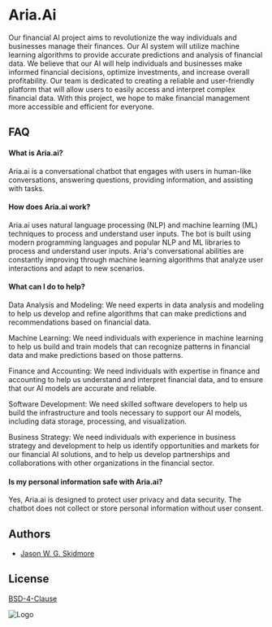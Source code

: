 
# Aria.Ai

Our financial AI project aims to revolutionize the way individuals and businesses manage their finances. Our AI system will utilize machine learning algorithms to provide accurate predictions and analysis of financial data. We believe that our AI will help individuals and businesses make informed financial decisions, optimize investments, and increase overall profitability. Our team is dedicated to creating a reliable and user-friendly platform that will allow users to easily access and interpret complex financial data. With this project, we hope to make financial management more accessible and efficient for everyone.
## FAQ

#### What is Aria.ai?
Aria.ai is a conversational chatbot that engages with users in human-like conversations, answering questions, providing information, and assisting with tasks.



#### How does Aria.ai work?

Aria.ai uses natural language processing (NLP) and machine learning (ML) techniques to process and understand user inputs. The bot is built using modern programming languages and popular NLP and ML libraries to process and understand user inputs. Aria's conversational abilities are constantly improving through machine learning algorithms that analyze user interactions and adapt to new scenarios.


#### What can I do to help?

Data Analysis and Modeling: We need experts in data analysis and modeling to help us develop and refine algorithms that can make predictions and recommendations based on financial data.

Machine Learning: We need individuals with experience in machine learning to help us build and train models that can recognize patterns in financial data and make predictions based on those patterns.

Finance and Accounting: We need individuals with expertise in finance and accounting to help us understand and interpret financial data, and to ensure that our AI models are accurate and reliable.

Software Development: We need skilled software developers to help us build the infrastructure and tools necessary to support our AI models, including data storage, processing, and visualization.

Business Strategy: We need individuals with experience in business strategy and development to help us identify opportunities and markets for our financial AI solutions, and to help us develop partnerships and collaborations with other organizations in the financial sector.

#### Is my personal information safe with Aria.ai?

Yes, Aria.ai is designed to protect user privacy and data security. The chatbot does not collect or store personal information without user consent.

## Authors

- [Jason W. G. Skidmore](https://github.com/JasonSkid)


## License

[BSD-4-Clause](https://directory.fsf.org/wiki/License:BSD-4-Clause)


![Logo](https://i.imgur.com/bTjWcGn.png)

